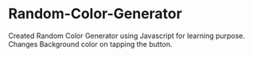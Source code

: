 # Random-Color-Generator


 Created Random Color Generator using Javascript for learning purpose.
 Changes Background color on tapping the button.
